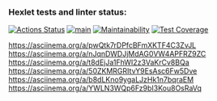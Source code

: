 ### Hexlet tests and linter status:
[![Actions Status](https://github.com/tonnyhawk93/frontend-project-lvl2/workflows/hexlet-check/badge.svg)](https://github.com/tonnyhawk93/frontend-project-lvl2/actions)
[![main](https://github.com/tonnyhawk93/frontend-project-lvl2/actions/workflows/main.yml/badge.svg)](https://github.com/tonnyhawk93/frontend-project-lvl2/actions/workflows/main.yml)
[![Maintainability](https://api.codeclimate.com/v1/badges/baa144c5be07ffa8b300/maintainability)](https://codeclimate.com/github/tonnyhawk93/frontend-project-lvl2/maintainability)
[![Test Coverage](https://api.codeclimate.com/v1/badges/baa144c5be07ffa8b300/test_coverage)](https://codeclimate.com/github/tonnyhawk93/frontend-project-lvl2/test_coverage)

https://asciinema.org/a/pwQtk7rDPfcBFmXKTF4C3ZvJL
https://asciinema.org/a/nJqnDWDJjMdAG0VW4APFRZ9ZC
https://asciinema.org/a/t8dEjJa1FhWI2z3VaKrCv8BQa
https://asciinema.org/a/50ZKMRGRItvY9EsAsc6Fw5Dve
https://asciinema.org/a/b8dLKno9ygaLJzHk1n7bqraEM
https://asciinema.org/a/YWLN3WQp6Fz9bI3Kou8OsRaVq
